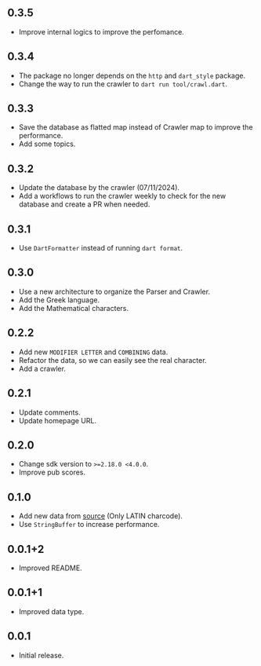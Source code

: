 ## 0.3.5

* Improve internal logics to improve the perfomance.

## 0.3.4

* The package no longer depends on the `http` and `dart_style` package.
* Change the way to run the crawler to `dart run tool/crawl.dart`.

## 0.3.3

* Save the database as flatted map instead of Crawler map to improve the performance.
* Add some topics.

## 0.3.2

* Update the database by the crawler (07/11/2024).
* Add a workflows to run the crawler weekly to check for the new database and create a PR when needed.

## 0.3.1

* Use `DartFormatter` instead of running `dart format`.

## 0.3.0

* Use a new architecture to organize the Parser and Crawler.
* Add the Greek language.
* Add the Mathematical characters.

## 0.2.2

* Add new `MODIFIER LETTER` and `COMBINING` data.
* Refactor the data, so we can easily see the real character.
* Add a crawler.

## 0.2.1

* Update comments.
* Update homepage URL.

## 0.2.0

* Change sdk version to `>=2.18.0 <4.0.0`.
* Improve pub scores.

## 0.1.0

* Add new data from [source](<https://www.unicode.org/Public/UNIDATA/NamesList.txt>) (Only LATIN charcode).
* Use `StringBuffer` to increase performance.

## 0.0.1+2

* Improved README.

## 0.0.1+1

* Improved data type.

## 0.0.1

* Initial release.
